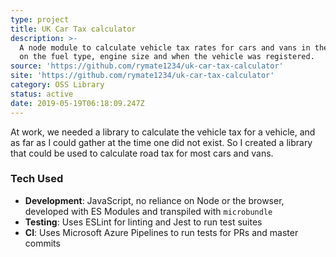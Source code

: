 ```yaml
---
type: project
title: UK Car Tax calculator
description: >-
  A node module to calculate vehicle tax rates for cars and vans in the UK based
  on the fuel type, engine size and when the vehicle was registered.
source: 'https://github.com/rymate1234/uk-car-tax-calculator'
site: 'https://github.com/rymate1234/uk-car-tax-calculator'
category: OSS Library
status: active
date: 2019-05-19T06:18:09.247Z
---
```

At work, we needed a library to calculate the vehicle tax for a vehicle, and as far as I could gather at the time one did not exist. So I created a library that could be used to calculate road tax for most cars and vans.

### Tech Used

 - **Development**: JavaScript, no reliance on Node or the browser, developed with ES Modules and transpiled with `microbundle`
 - **Testing**: Uses ESLint for linting and Jest to run test suites
 - **CI**: Uses Microsoft Azure Pipelines to run tests for PRs and master commits
